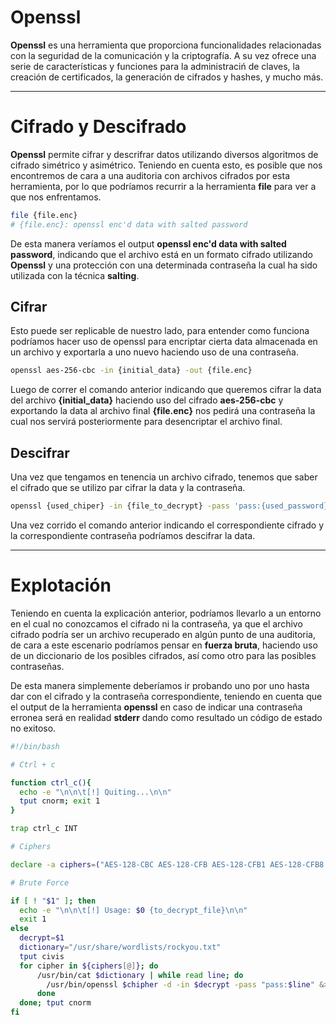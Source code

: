 # Openssl

**Openssl** es una herramienta que proporciona funcionalidades relacionadas con la seguridad de la comunicación y la criptografía. A su vez ofrece una serie de características y funciones para la administraciń de claves, la creación de certificados, la generación de cifrados y hashes, y mucho más.

-----
# Cifrado y Descifrado 

**Openssl** permite cifrar y descrifrar datos utilizando diversos algoritmos de cifrado simétrico y asimétrico. Teniendo en cuenta esto, es posible que nos encontremos de cara a una auditoria con archivos cifrados por esta herramienta, por lo que podríamos recurrir a la herramienta **file** para ver a que nos enfrentamos. 

```bash
file {file.enc}
# {file.enc}: openssl enc'd data with salted password
```
De esta manera veríamos el output **openssl enc'd data with salted password**, indicando que el archivo está en un formato cifrado utilizando **Openssl** y una protección con una determinada contraseña la cual ha sido utilizada con la técnica **salting**. 

## Cifrar
Esto puede ser replicable de nuestro lado, para entender como funciona podríamos hacer uso de openssl para encriptar cierta data almacenada en un archivo y exportarla a uno nuevo haciendo uso de una contraseña.

```bash
openssl aes-256-cbc -in {initial_data} -out {file.enc}
```

Luego de correr el comando anterior indicando que queremos cifrar la data del archivo **{initial_data}** haciendo uso del cifrado **aes-256-cbc** y exportando la data al archivo final **{file.enc}** nos pedirá una contraseña la cual nos servirá posteriormente para desencriptar el archivo final. 

## Descifrar 
Una vez que tengamos en tenencia un archivo cifrado, tenemos que saber el cifrado que se utilizo par cifrar la data y la contraseña. 

```bash
openssl {used_chiper} -in {file_to_decrypt} -pass 'pass:{used_password}'
```

Una vez corrido el comando anterior indicando el correspondiente cifrado y la correspondiente contraseña podríamos descifrar la data. 

----
# Explotación 

Teniendo en cuenta la explicación anterior, podríamos llevarlo a un entorno en el cual no conozcamos el cifrado ni la contraseña, ya que el archivo cifrado podría ser un archivo recuperado en algún punto de una auditoria, de cara a este escenario podríamos pensar en **fuerza bruta**, haciendo uso de un diccionario de los posibles cifrados, así como otro para las posibles contraseñas.

De esta manera simplemente deberíamos ir probando uno por uno hasta dar con el cifrado y la contraseña correspondiente, teniendo en cuenta que el output de la herramienta **openssl** en caso de indicar una contraseña erronea será en realidad **stderr** dando como resultado un código de estado no exitoso. 

```bash
#!/bin/bash

# Ctrl + c 

function ctrl_c(){
  echo -e "\n\n\t[!] Quiting...\n\n"
  tput cnorm; exit 1 
}

trap ctrl_c INT 

# Ciphers 

declare -a ciphers=("AES-128-CBC AES-128-CFB AES-128-CFB1 AES-128-CFB8 AES-128-CTR AES-128-ECB AES-128-OFB AES-192-CBC AES-192-CFB AES-192-CFB1 AES-192-CFB8 AES-192-CTR AES-192-ECB AES-192-OFB AES-256-CBC AES-256-CFB AES-256-CFB1 AES-256-CFB8 AES-256-CTR AES-256-ECB AES-256-OFB AES128 AES192 AES256 BF BF-CBC BF-CFB BF-ECB BF-OFB CAMELLIA-128-CBC CAMELLIA-128-CFB CAMELLIA-128-CFB1 CAMELLIA-128-CFB8 CAMELLIA-128-CTR CAMELLIA-128-ECB CAMELLIA-128-OFB CAMELLIA-192-CBC CAMELLIA-192-CFB CAMELLIA-192-CFB1 CAMELLIA-192-CFB8 CAMELLIA-192-CTR CAMELLIA-192-ECB CAMELLIA-192-OFB CAMELLIA-256-CBC CAMELLIA-256-CFB CAMELLIA-256-CFB1 CAMELLIA-256-CFB8 CAMELLIA-256-CTR CAMELLIA-256-ECB CAMELLIA-256-OFB CAMELLIA128 CAMELLIA192 CAMELLIA256 CAST CAST-cbc CAST5-CBC CAST5-CFB CAST5-ECB CAST5-OFB ChaCha20 DES DES-CBC DES-CFB DES-CFB1 DES-CFB8 DES-ECB DES-EDE DES-EDE-CBC DES-EDE-CFB DES-EDE-ECB DES-EDE-OFB DES-EDE3 DES-EDE3-CBC DES-EDE3-CFB DES-EDE3-CFB1 DES-EDE3-CFB8 DES-EDE3-ECB DES-EDE3-OFB DES-OFB DES3 DESX DESX-CBC RC2 RC2-40-CBC RC2-64-CBC RC2-CBC RC2-CFB RC2-ECB RC2-OFB RC4 RC4-40 SEED SEED-CBC SEED-CFB SEED-ECB SEED-OFB")

# Brute Force

if [ ! "$1" ]; then
  echo -e "\n\n\t[!] Usage: $0 {to_decrypt_file}\n\n"
  exit 1
else
  decrypt=$1
  dictionary="/usr/share/wordlists/rockyou.txt"
  tput civis  
  for cipher in ${ciphers[@]}; do
	  /usr/bin/cat $dictionary | while read line; do
	    /usr/bin/openssl $chipher -d -in $decrypt -pass "pass:$line" &>/dev/null && echo -e "\n\n\t[+] Password found: $line\n\n" && exit 0
	  done
  done; tput cnorm
fi
```

